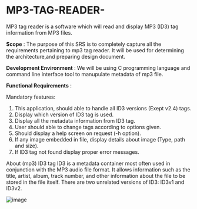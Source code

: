 # MP3-TAG-READER-
MP3 tag reader is a software which will read and display MP3 (ID3) tag information from MP3 files.

**Scope** :
The purpose of this SRS is to completely capture all the requirements pertaining to mp3 tag reader. It will be used for determining the architecture,and preparing design document.

**Development Environment** :
We will be using C programming language and command line interface tool to manupulate metadata of mp3 file.

**Functional Requirements** : 

Mandatory features:
  1. This application, should able to handle all ID3 versions (Exept v2.4) tags.
  2. Display which version of ID3 tag is used.
  3. Display all the metadata information from ID3 tag.
  4. User should able to change tags according to options given.
  5. Should display a help screen on request (-h option).
  6. If any image embedded in file, display details about image (Type, path and size).
  7. If ID3 tag not found display proper error messages.
 
About (mp3) ID3 tag
ID3 is a metadata container most often used in conjunction with the MP3 audio file format. It allows information such as the title, artist, album, track
number, and other information about the file to be stored in the file itself.
There are two unrelated versions of ID3: ID3v1 and ID3v2. 

![image](https://user-images.githubusercontent.com/84446470/205877693-e13d9f2c-1972-4cbc-bf5f-bcde4d715351.png)

